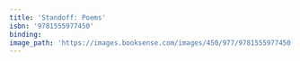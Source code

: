 ```yaml
---
title: 'Standoff: Poems'
isbn: '9781555977450'
binding:
image_path: 'https://images.booksense.com/images/450/977/9781555977450.jpg'
---
```




